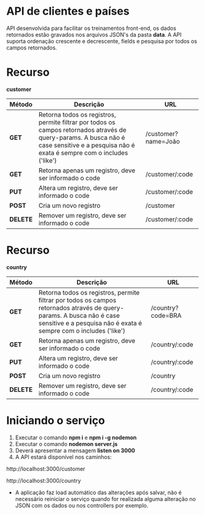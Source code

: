 # API de clientes e países

API desenvolvida para facilitar os treinamentos front-end,  os dados retornados estão gravados nos arquivos JSON's da pasta **data**.  A API suporta ordenação crescente e decrescente, fields e pesquisa por todos os campos retornados. 

  

# Recurso

**customer**

|Método  |Descrição | URL |
|--|--|--|
| **GET** |Retorna todos os registros, permite filtrar por todos os campos retornados através de query-params. A busca não é case sensitive e a pesquisa não é exata é sempre com o includes ('like')  | /customer?name=João
|**GET**|Retorna apenas um registro, deve ser informado o code |/customer/:code|
|**PUT**|Altera um registro, deve ser informado o code |/customer/:code|
|**POST**|Cria um novo registro| /customer
|**DELETE**|Remover um registro, deve ser informado o code |/customer/:code|


# Recurso

**country**

|Método  |Descrição | URL |
|--|--|--|
| **GET** |Retorna todos os registros, permite filtrar por todos os campos retornados através de query-params. A busca não é case sensitive e a pesquisa não é exata é sempre com o includes ('like')  | /country?code=BRA
|**GET**|Retorna apenas um registro, deve ser informado o code |/country/:code|
|**PUT**|Altera um registro, deve ser informado o code | /country/:code|
|**POST**|Cria um novo registro| /country
|**DELETE**|Remover um registro, deve ser informado o code | /country/:code|  

# Iniciando o serviço

 1. Executar o comando **npm i** e **npm i -g nodemon**
 2. Executar o comando **nodemon server.js**
 3. Deverá apresentar a mensagem **listen on 3000**
 4. A API estará disponível nos caminhos:

http://localhost:3000/customer

http://localhost:3000/country

 - A aplicação faz load automático das alterações após salvar, não é
   necessário reiniciar o serviço quando for realizada alguma alteração
   no JSON com os dados ou nos controllers por exemplo.
